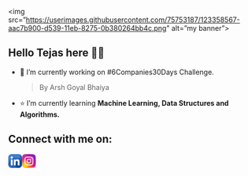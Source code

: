 <img src=”https://userimages.githubusercontent.com/75753187/123358567-aac7b900-d539-11eb-8275-0b380264bb4c.png" alt=”my banner”>

## Hello Tejas here 👋🏻

- 🔭 I’m currently working on #6Companies30Days Challenge.

  > By Arsh Goyal Bhaiya
- ⭐️ I’m currently learning **Machine Learning, Data Structures and Algorithms.**
## Connect with me on: 
<a href="https://www.linkedin.com/in/tejas-sangale-8702121b0/"><img align="left" src="https://raw.githubusercontent.com/tejas-sangale01/tejas-sangale01/main/images/linkedin (1).png" alt="icon | LinkedIn" width="28px"/></a>
<a href="https://www.instagram.com/tejass.s_/"><img align="left" src="https://raw.githubusercontent.com/tejas-sangale01/tejas-sangale01/main/images/instagram.png" alt="icon | LinkedIn" width="28px"/></a>


<!--
**tejas-sangale01/tejas-sangale01** is a ✨ _special_ ✨ repository because its `README.md` (this file) appears on your GitHub profile.

Here are some ideas to get you started:

- 🔭 I’m currently working on ...
- 🌱 I’m currently learning ...
- 👯 I’m looking to collaborate on ...
- 🤔 I’m looking for help with ...
- 💬 Ask me about ...
- 📫 How to reach me: ...
- 😄 Pronouns: ...
- ⚡ Fun fact: ...
-->

